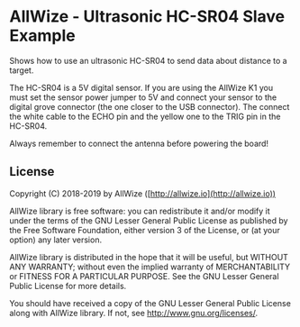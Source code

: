 # AllWize - Ultrasonic HC-SR04 Slave Example

Shows how to use an ultrasonic HC-SR04 to send data about distance to a target.

The HC-SR04 is a 5V digital sensor.
If you are using the AllWize K1 you must set the sensor power jumper to 5V and
connect your sensor to the digital grove connector (the one closer to the USB connector).
The connect the white cable to the ECHO pin and the yellow one to the TRIG pin
in the HC-SR04.

Always remember to connect the antenna before powering the board!

## License

Copyright (C) 2018-2019 by AllWize ([http://allwize.io](http://allwize.io))

AllWize library is free software: you can redistribute it and/or modify
it under the terms of the GNU Lesser General Public License as published by
the Free Software Foundation, either version 3 of the License, or
(at your option) any later version.

AllWize library is distributed in the hope that it will be useful,
but WITHOUT ANY WARRANTY; without even the implied warranty of
MERCHANTABILITY or FITNESS FOR A PARTICULAR PURPOSE.  See the
GNU Lesser General Public License for more details.

You should have received a copy of the GNU Lesser General Public License
along with AllWize library.  If not, see <http://www.gnu.org/licenses/>.
